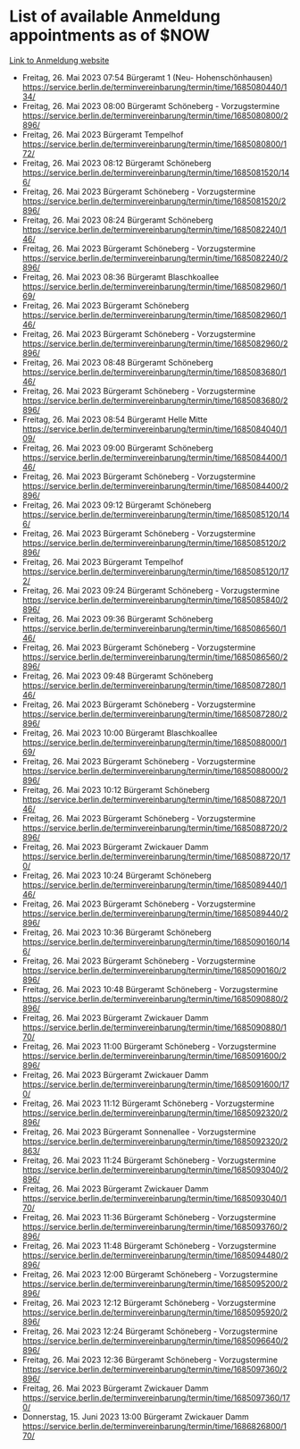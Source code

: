 # List of available Anmeldung appointments as of $NOW
[Link to Anmeldung website](https://service.berlin.de/terminvereinbarung/termin/tag.php?termin=1&anliegen[]=120686&dienstleisterlist=122210,122217,327316,122219,327312,122227,327314,122231,327346,122243,327348,122254,122252,329742,122260,329745,122262,329748,122271,327278,122273,327274,122277,327276,330436,122280,327294,122282,327290,122284,327292,122291,327270,122285,327266,122286,327264,122296,327268,150230,329760,122297,327286,122294,327284,122312,329763,122314,329775,122304,327330,122311,327334,122309,327332,317869,122281,327352,122279,329772,122283,122276,327324,122274,327326,122267,329766,122246,327318,122251,327320,122257,327322,122208,327298,122226,327300&herkunft=http%3A%2F%2Fservice.berlin.de%2Fdienstleistung%2F120686%2F)
- Freitag, 26. Mai 2023 07:54 Bürgeramt 1 (Neu- Hohenschönhausen) https://service.berlin.de/terminvereinbarung/termin/time/1685080440/134/
- Freitag, 26. Mai 2023 08:00 Bürgeramt Schöneberg - Vorzugstermine https://service.berlin.de/terminvereinbarung/termin/time/1685080800/2896/
- Freitag, 26. Mai 2023  Bürgeramt Tempelhof https://service.berlin.de/terminvereinbarung/termin/time/1685080800/172/
- Freitag, 26. Mai 2023 08:12 Bürgeramt Schöneberg https://service.berlin.de/terminvereinbarung/termin/time/1685081520/146/
- Freitag, 26. Mai 2023  Bürgeramt Schöneberg - Vorzugstermine https://service.berlin.de/terminvereinbarung/termin/time/1685081520/2896/
- Freitag, 26. Mai 2023 08:24 Bürgeramt Schöneberg https://service.berlin.de/terminvereinbarung/termin/time/1685082240/146/
- Freitag, 26. Mai 2023  Bürgeramt Schöneberg - Vorzugstermine https://service.berlin.de/terminvereinbarung/termin/time/1685082240/2896/
- Freitag, 26. Mai 2023 08:36 Bürgeramt Blaschkoallee https://service.berlin.de/terminvereinbarung/termin/time/1685082960/169/
- Freitag, 26. Mai 2023  Bürgeramt Schöneberg https://service.berlin.de/terminvereinbarung/termin/time/1685082960/146/
- Freitag, 26. Mai 2023  Bürgeramt Schöneberg - Vorzugstermine https://service.berlin.de/terminvereinbarung/termin/time/1685082960/2896/
- Freitag, 26. Mai 2023 08:48 Bürgeramt Schöneberg https://service.berlin.de/terminvereinbarung/termin/time/1685083680/146/
- Freitag, 26. Mai 2023  Bürgeramt Schöneberg - Vorzugstermine https://service.berlin.de/terminvereinbarung/termin/time/1685083680/2896/
- Freitag, 26. Mai 2023 08:54 Bürgeramt Helle Mitte https://service.berlin.de/terminvereinbarung/termin/time/1685084040/109/
- Freitag, 26. Mai 2023 09:00 Bürgeramt Schöneberg https://service.berlin.de/terminvereinbarung/termin/time/1685084400/146/
- Freitag, 26. Mai 2023  Bürgeramt Schöneberg - Vorzugstermine https://service.berlin.de/terminvereinbarung/termin/time/1685084400/2896/
- Freitag, 26. Mai 2023 09:12 Bürgeramt Schöneberg https://service.berlin.de/terminvereinbarung/termin/time/1685085120/146/
- Freitag, 26. Mai 2023  Bürgeramt Schöneberg - Vorzugstermine https://service.berlin.de/terminvereinbarung/termin/time/1685085120/2896/
- Freitag, 26. Mai 2023  Bürgeramt Tempelhof https://service.berlin.de/terminvereinbarung/termin/time/1685085120/172/
- Freitag, 26. Mai 2023 09:24 Bürgeramt Schöneberg - Vorzugstermine https://service.berlin.de/terminvereinbarung/termin/time/1685085840/2896/
- Freitag, 26. Mai 2023 09:36 Bürgeramt Schöneberg https://service.berlin.de/terminvereinbarung/termin/time/1685086560/146/
- Freitag, 26. Mai 2023  Bürgeramt Schöneberg - Vorzugstermine https://service.berlin.de/terminvereinbarung/termin/time/1685086560/2896/
- Freitag, 26. Mai 2023 09:48 Bürgeramt Schöneberg https://service.berlin.de/terminvereinbarung/termin/time/1685087280/146/
- Freitag, 26. Mai 2023  Bürgeramt Schöneberg - Vorzugstermine https://service.berlin.de/terminvereinbarung/termin/time/1685087280/2896/
- Freitag, 26. Mai 2023 10:00 Bürgeramt Blaschkoallee https://service.berlin.de/terminvereinbarung/termin/time/1685088000/169/
- Freitag, 26. Mai 2023  Bürgeramt Schöneberg - Vorzugstermine https://service.berlin.de/terminvereinbarung/termin/time/1685088000/2896/
- Freitag, 26. Mai 2023 10:12 Bürgeramt Schöneberg https://service.berlin.de/terminvereinbarung/termin/time/1685088720/146/
- Freitag, 26. Mai 2023  Bürgeramt Schöneberg - Vorzugstermine https://service.berlin.de/terminvereinbarung/termin/time/1685088720/2896/
- Freitag, 26. Mai 2023  Bürgeramt Zwickauer Damm https://service.berlin.de/terminvereinbarung/termin/time/1685088720/170/
- Freitag, 26. Mai 2023 10:24 Bürgeramt Schöneberg https://service.berlin.de/terminvereinbarung/termin/time/1685089440/146/
- Freitag, 26. Mai 2023  Bürgeramt Schöneberg - Vorzugstermine https://service.berlin.de/terminvereinbarung/termin/time/1685089440/2896/
- Freitag, 26. Mai 2023 10:36 Bürgeramt Schöneberg https://service.berlin.de/terminvereinbarung/termin/time/1685090160/146/
- Freitag, 26. Mai 2023  Bürgeramt Schöneberg - Vorzugstermine https://service.berlin.de/terminvereinbarung/termin/time/1685090160/2896/
- Freitag, 26. Mai 2023 10:48 Bürgeramt Schöneberg - Vorzugstermine https://service.berlin.de/terminvereinbarung/termin/time/1685090880/2896/
- Freitag, 26. Mai 2023  Bürgeramt Zwickauer Damm https://service.berlin.de/terminvereinbarung/termin/time/1685090880/170/
- Freitag, 26. Mai 2023 11:00 Bürgeramt Schöneberg - Vorzugstermine https://service.berlin.de/terminvereinbarung/termin/time/1685091600/2896/
- Freitag, 26. Mai 2023  Bürgeramt Zwickauer Damm https://service.berlin.de/terminvereinbarung/termin/time/1685091600/170/
- Freitag, 26. Mai 2023 11:12 Bürgeramt Schöneberg - Vorzugstermine https://service.berlin.de/terminvereinbarung/termin/time/1685092320/2896/
- Freitag, 26. Mai 2023  Bürgeramt Sonnenallee - Vorzugstermine https://service.berlin.de/terminvereinbarung/termin/time/1685092320/2863/
- Freitag, 26. Mai 2023 11:24 Bürgeramt Schöneberg - Vorzugstermine https://service.berlin.de/terminvereinbarung/termin/time/1685093040/2896/
- Freitag, 26. Mai 2023  Bürgeramt Zwickauer Damm https://service.berlin.de/terminvereinbarung/termin/time/1685093040/170/
- Freitag, 26. Mai 2023 11:36 Bürgeramt Schöneberg - Vorzugstermine https://service.berlin.de/terminvereinbarung/termin/time/1685093760/2896/
- Freitag, 26. Mai 2023 11:48 Bürgeramt Schöneberg - Vorzugstermine https://service.berlin.de/terminvereinbarung/termin/time/1685094480/2896/
- Freitag, 26. Mai 2023 12:00 Bürgeramt Schöneberg - Vorzugstermine https://service.berlin.de/terminvereinbarung/termin/time/1685095200/2896/
- Freitag, 26. Mai 2023 12:12 Bürgeramt Schöneberg - Vorzugstermine https://service.berlin.de/terminvereinbarung/termin/time/1685095920/2896/
- Freitag, 26. Mai 2023 12:24 Bürgeramt Schöneberg - Vorzugstermine https://service.berlin.de/terminvereinbarung/termin/time/1685096640/2896/
- Freitag, 26. Mai 2023 12:36 Bürgeramt Schöneberg - Vorzugstermine https://service.berlin.de/terminvereinbarung/termin/time/1685097360/2896/
- Freitag, 26. Mai 2023  Bürgeramt Zwickauer Damm https://service.berlin.de/terminvereinbarung/termin/time/1685097360/170/
- Donnerstag, 15. Juni 2023 13:00 Bürgeramt Zwickauer Damm https://service.berlin.de/terminvereinbarung/termin/time/1686826800/170/
